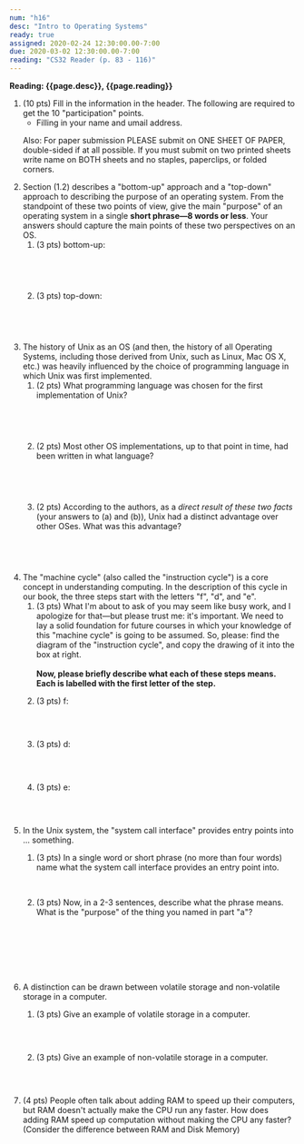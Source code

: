 ```yaml
---
num: "h16"
desc: "Intro to Operating Systems"
ready: true
assigned: 2020-02-24 12:30:00.00-7:00
due: 2020-03-02 12:30:00.00-7:00
reading: "CS32 Reader (p. 83 - 116)"
---
```


<b>Reading: {{page.desc}}, {{page.reading}}</b>

<ol start="1">

<li>(10 pts) Fill in the information in the header. The following are required to get the 10 "participation" points.
    <ul>
    <li>Filling in your name and umail address.<br /></li>
    </ul>
    <p>Also: For paper submission PLEASE submit on ONE SHEET OF PAPER, double-sided if at all possible. If you must submit on two printed sheets write name on BOTH sheets and no staples, paperclips, or folded corners.<br />
    </p>
 </li>

 <li> Section (1.2) describes a "bottom-up" approach and a "top-down" approach to describing the purpose of an operating system.  From the standpoint of these two points of view, give the main "purpose" of an operating system in a single <b style="white-space:no-wrap">short phrase&#8212;8 words or less</b>.   Your answers should capture the main points of these two perspectives on an OS.  

<ol>
 <li> (3 pts)  bottom-up: <div style="margin-top:4em;">&#160;</div> </li>
   <li> (3 pts) top-down: <div style="margin-top:4em;">&#160;</div> </li>
</ol>
</li>

<li>The history of Unix as an OS (and then, the history of all Operating Systems, including those derived from Unix, such as Linux, Mac OS X, etc.) was heavily influenced by the choice of programming language in which Unix was first implemented.

<ol>
 <li> (2 pts) What programming language was chosen for the first implementation of Unix? <div style="margin-top:4em;">&#160;</div> </li>
 <li> (2 pts)  Most other OS implementations, up to that point in time, had been written in what language? <div style="margin-top:4em;">&#160;</div> </li>
<li> (2 pts) According to the authors, as a <em>direct result of these two facts</em> (your answers to (a) and (b)), Unix had a distinct advantage over other OSes.   What was this advantage?  <div style="margin-top:4em;">&#160;</div> </li>
</ol>
</li>

<div class="pagebreak"></div>

<li> The "machine cycle" (also called the "instruction cycle") is a core concept in understanding computing.   In the description of this cycle in our book, the three steps start with the letters "f", "d", and "e".

<ol><li> (3 pts) What I'm about to ask of you may  seem like busy work,  and I apologize for that&#8212;but please trust me: it's important. We need to lay a solid foundation for future courses in which your knowledge of this "machine cycle" is going to be assumed.  So, please: find the diagram of the "instruction cycle", and copy the drawing of it into the box at right. <br /><br /><b>Now, please briefly describe what each of these steps means. Each is labelled with the first letter of the step.</b></li>
<p></p>
<li> (3 pts) f:  <div style="margin-top:3em;">&#160;</div>  </li>
<li> (3 pts) d:  <div style="margin-top:3em;">&#160;</div>  </li>
<li> (3 pts) e:  <div style="margin-top:3em;">&#160;</div>  </li>
</ol>
</li>

<li> In the Unix system, the "system call interface" provides entry points into ... something.
<p></p>
 <ol>
   <li> (3 pts) In a single word or short phrase (no more than four words) name what the system call interface provides an entry point into. <div style="margin-top:2em;">&#160;</div> </li>
   <li> (3 pts) Now, in a 2-3 sentences, describe what the phrase means. What is the "purpose" of the thing you named in part "a"? <div style="margin-top:7em;">&#160;</div> </li>
 </ol>
</li>

<li> A distinction can be drawn between volatile storage and non-volatile storage in a computer.
<p></p>
<ol>
   <li> (3 pts) Give an example of volatile storage in a computer. <div style="margin-top:3em;">&#160;</div></li>
   <li> (3 pts) Give an example of non-volatile storage in a computer. <div style="margin-top:3em;">&#160;</div></li>
 </ol>
</li>

<li> (4 pts) People often talk about adding RAM to speed up their computers, but RAM doesn't actually make the CPU run any faster. How does adding RAM speed up computation without making the CPU any faster? (Consider the difference between RAM and Disk Memory) <div style="margin-top:6em;">&#160;</div>
</li>
